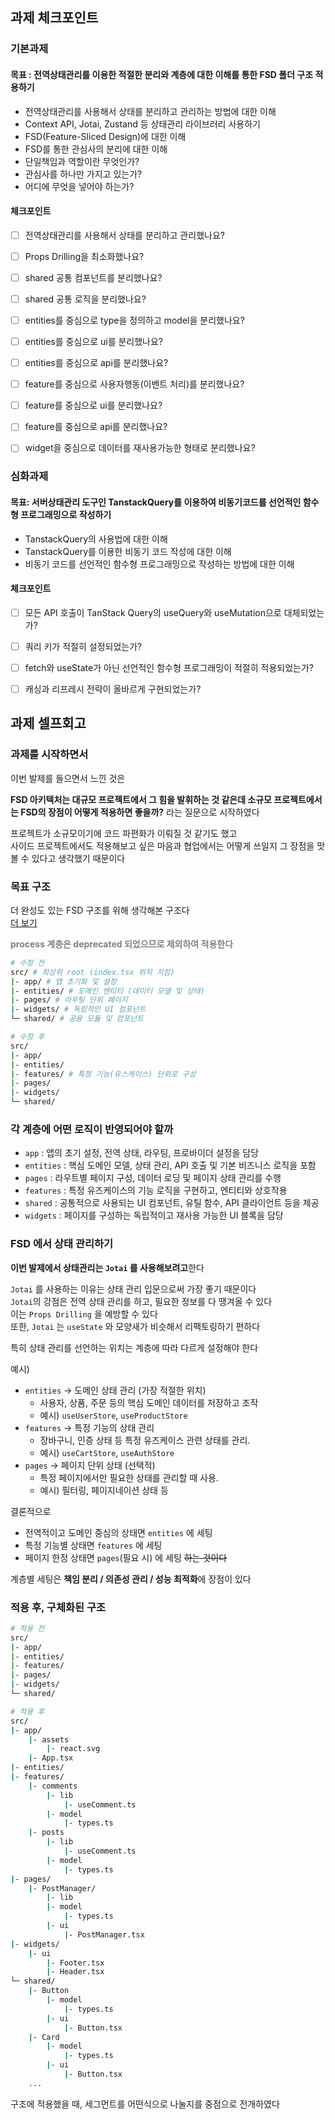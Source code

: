 ## 과제 체크포인트

### 기본과제

#### 목표 : 전역상태관리를 이용한 적절한 분리와 계층에 대한 이해를 통한 FSD 폴더 구조 적용하기
- 전역상태관리를 사용해서 상태를 분리하고 관리하는 방법에 대한 이해
- Context API, Jotai, Zustand 등 상태관리 라이브러리 사용하기
- FSD(Feature-Sliced Design)에 대한 이해
- FSD를 통한 관심사의 분리에 대한 이해
- 단일책임과 역할이란 무엇인가?
- 관심사를 하나만 가지고 있는가?
- 어디에 무엇을 넣어야 하는가?

#### 체크포인트
- [ ] 전역상태관리를 사용해서 상태를 분리하고 관리했나요?
- [ ] Props Drilling을 최소화했나요?
- [ ] shared 공통 컴포넌트를 분리했나요?
- [ ] shared 공통 로직을 분리했나요?
- [ ] entities를 중심으로 type을 정의하고 model을 분리했나요?
- [ ] entities를 중심으로 ui를 분리했나요?
- [ ] entities를 중심으로 api를 분리했나요?
- [ ] feature를 중심으로 사용자행동(이벤트 처리)를 분리했나요?
- [ ] feature를 중심으로 ui를 분리했나요?
- [ ] feature를 중심으로 api를 분리했나요?
- [ ] widget을 중심으로 데이터를 재사용가능한 형태로 분리했나요?


### 심화과제

#### 목표: 서버상태관리 도구인 TanstackQuery를 이용하여 비동기코드를 선언적인 함수형 프로그래밍으로 작성하기 

- TanstackQuery의 사용법에 대한 이해
- TanstackQuery를 이용한 비동기 코드 작성에 대한 이해
- 비동기 코드를 선언적인 함수형 프로그래밍으로 작성하는 방법에 대한 이해

#### 체크포인트

- [ ] 모든 API 호출이 TanStack Query의 useQuery와 useMutation으로 대체되었는가?
- [ ] 쿼리 키가 적절히 설정되었는가?
- [ ] fetch와 useState가 아닌 선언적인 함수형 프로그래밍이 적절히 적용되었는가?
- [ ] 캐싱과 리프레시 전략이 올바르게 구현되었는가?


## 과제 셀프회고
### 과제를 시작하면서

이번 발제를 들으면서 느낀 것은

**FSD 아키텍처는 대규모 프로젝트에서 그 힘을 발휘하는 것 같은데
소규모 프로젝트에서는 FSD의 장점이 어떻게 적용하면 좋을까?** 라는 질문으로 시작하였다

프로젝트가 소규모이기에 코드 파편화가 이뤄질 것 같기도 했고<br/>
사이드 프로젝트에서도 적용해보고 싶은 마음과 협업에서는 어떻게 쓰일지 그 장점을 맛볼 수 있다고 생각했기 때문이다

### 목표 구조
더 완성도 있는 FSD 구조를 위해 생각해본 구조다<br/>
<a href="https://feature-sliced.design/">더 보기</a>
<p style="font-weight:bold; color: grey;">process 계층은 deprecated 되었으므로 제외하여 적용한다</p>

```bash
# 수정 전
src/ # 최상위 root (index.tsx 위치 지점)
|- app/ # 앱 초기화 및 설정
|- entities/ # 도메인 엔티티 (데이터 모델 및 상태)
|- pages/ # 라우팅 단위 페이지
|- widgets/ # 독립적인 UI 컴포넌트
└─ shared/ # 공용 모듈 및 컴포넌트

# 수정 후
src/
|- app/
|- entities/
|- features/ # 특정 기능(유스케이스) 단위로 구성
|- pages/
|- widgets/
└─ shared/
```

### 각 계층에 어떤 로직이 반영되어야 할까

* `app` : 앱의 초기 설정, 전역 상태, 라우팅, 프로바이더 설정을 담당
* `entities` : 핵심 도메인 모델, 상태 관리, API 호출 및 기본 비즈니스 로직을 포함
* `pages` : 라우트별 페이지 구성, 데이터 로딩 및 페이지 상태 관리를 수행
* `features` : 특정 유즈케이스의 기능 로직을 구현하고, 엔티티와 상호작용
* `shared` : 공통적으로 사용되는 UI 컴포넌트, 유틸 함수, API 클라이언트 등을 제공
* `widgets` : 페이지를 구성하는 독립적이고 재사용 가능한 UI 블록을 담당

### FSD 에서 상태 관리하기

**이번 발제에서 상태관리는 `Jotai` 를 사용해보려고**한다<br/>

`Jotai` 를 사용하는 이유는 상태 관리 입문으로써 가장 좋기 때문이다<br/>
`Jotai`의 강점은 전역 상태 관리를 하고, 필요한 정보를 다 땡겨올 수 있다<br/>
이는 `Props Drilling` 을 예방할 수 있다<br/>
또한, `Jotai` 는 `useState` 와 모양새가 비슷해서 리팩토링하기 편하다

특히 상태 관리를 선언하는 위치는 계층에 따라 다르게 설정해야 한다

예시)
- `entities` -> 도메인 상태 관리 (가장 적절한 위치)
    - 사용자, 상품, 주문 등의 핵심 도메인 데이터를 저장하고 조작
    - 예시) `useUserStore`, `useProductStore`
- `features` → 특정 기능의 상태 관리
    - 장바구니, 인증 상태 등 특정 유즈케이스 관련 상태를 관리.
    - 예시) `useCartStore`, `useAuthStore`
- `pages` → 페이지 단위 상태 (선택적)
    - 특정 페이지에서만 필요한 상태를 관리할 때 사용.
    - 예시) 필터링, 페이지네이션 상태 등

결론적으로
* 전역적이고 도메인 중심의 상태면 `entities` 에 세팅
* 특정 기능별 상태면 `features` 에 세팅
* 페이지 한정 상태면 `pages`(필요 시) 에 세팅 ~~하는 것이다~~

계층별 세팅은 **책임 분리 / 의존성 관리 / 성능 최적화**에 장점이 있다

<!--
1. 타입스크립트 타입오류 고치기 [x]
2. FSD 구조 생각해두기 [x]
3. 컴포넌트 쪼개기
4. useEffect / 훅 및 함수 분리하기
5. 데이터 패칭 (비동기) 코드 정리하기
---기본과제---

6. tanstack-query 로 코드 정리하기
---심화과제---
-->

### 적용 후, 구체화된 구조
```bash
# 적용 전
src/
|- app/
|- entities/
|- features/
|- pages/
|- widgets/
└─ shared/

# 적용 후
src/
|- app/
    |- assets
        |- react.svg
    |- App.tsx
|- entities/
|- features/
    |- comments
        |- lib 
            |- useComment.ts
        |- model
            |- types.ts
    |- posts
        |- lib 
            |- useComment.ts
        |- model
            |- types.ts
|- pages/
    |- PostManager/
        |- lib
        |- model
            |- types.ts
        |- ui
            |- PostManager.tsx
|- widgets/
    |- ui
        |- Footer.tsx
        |- Header.tsx
└─ shared/
    |- Button
        |- model
            |- types.ts
        |- ui
            |- Button.tsx
    |- Card
        |- model
            |- types.ts
        |- ui
            |- Button.tsx
    ...

```

구조에 적용했을 때, 세그먼트를 어떤식으로 나눌지를 중점으로 전개하였다